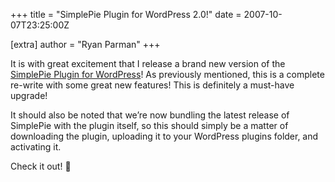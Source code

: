 +++
title = "SimplePie Plugin for WordPress 2.0!"
date = 2007-10-07T23:25:00Z

[extra]
author = "Ryan Parman"
+++

It is with great excitement that I release a brand new version of the [SimplePie Plugin for WordPress](@/wiki/plugins/wordpress/simplepie_plugin_for_wordpress/_index.md)! As previously mentioned, this is a complete re-write with some great new features! This is definitely a must-have upgrade!

It should also be noted that we’re now bundling the latest release of SimplePie with the plugin itself, so this should simply be a matter of downloading the plugin, uploading it to your WordPress plugins folder, and activating it.

Check it out! 🙂
